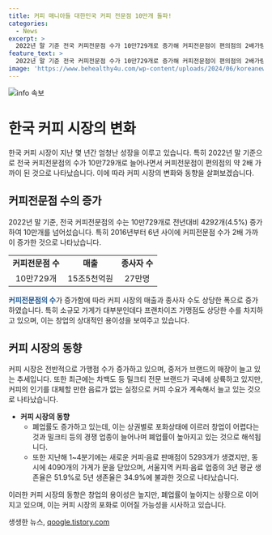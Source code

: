 ```yaml
---
title: 커피 매니아들 대한민국 커피 전문점 10만개 돌파!
categories:
  - News
excerpt: >
  2022년 말 기준 전국 커피전문점 수가 10만729개로 증가해 커피전문점이 편의점의 2배가량 되는 상황. 커피전문점은 진입장벽이 낮아 소규모 창업이 가능하고, 특별한 기술이 필요하지 않아 늘고 있는 것으로 나타났다. 그러나 이에 따라 폐업률도 높아지고 있으며, 서울지역의 3년 생존율이 51.9%, 5년 생존율이 34.9%에 그치는 실정이다. 또한 커피 수요는 계속 증가하고 있으며, 커피업계는 새로운 도약을 준비 중이다.
feature_text: >
  2022년 말 기준 전국 커피전문점 수가 10만729개로 증가해 커피전문점이 편의점의 2배가량 되는 상황. 커피전문점은 진입장벽이 낮아 소규모 창업이 가능하고, 특별한 기술이 필요하지 않아 늘고 있는 것으로 나타났다. 그러나 이에 따라 폐업률도 높아지고 있으며, 서울지역의 3년 생존율이 51.9%, 5년 생존율이 34.9%에 그치는 실정이다. 또한 커피 수요는 계속 증가하고 있으며, 커피업계는 새로운 도약을 준비 중이다.
image: 'https://www.behealthy4u.com/wp-content/uploads/2024/06/koreanews.jpg'
---
```


<p><img src="https://www.behealthy4u.com/wp-content/uploads/2024/06/koreanews.jpg" alt="info 속보" /></p>

<h1>한국 커피 시장의 변화</h1>

<p data-ke-size="size16">한국 커피 시장이 지난 몇 년간 엄청난 성장을 이루고 있습니다. 특히 2022년 말 기준으로 전국 커피전문점의 수가 10만729개로 늘어나면서 커피전문점이 편의점의 약 2배 가까이 된 것으로 나타났습니다. 이에 따라 커피 시장의 변화와 동향을 살펴보겠습니다.</p>

<h2 data-ke-size="size26">커피전문점 수의 증가</h2>

<p data-ke-size="size16">2022년 말 기준, 전국 커피전문점의 수는 10만729개로 전년대비 4292개(4.5%) 증가하여 10만개를 넘어섰습니다. 특히 2016년부터 6년 사이에 커피전문점 수가 2배 가까이 증가한 것으로 나타났습니다.</p>

<table>
  <tr>
    <td style="text-align: center; height: 17px;"><b>커피전문점 수</b></td>
    <td style="text-align: center; height: 17px;"><b>매출</b></td>
    <td style="text-align: center; height: 17px;"><b>종사자 수</b></td>
  </tr>
  <tr>
    <td style="text-align: center;">10만729개</td>
    <td style="text-align: center;">15조5천억원</td>
    <td style="text-align: center;">27만명</td>
  </tr>
</table>

<p data-ke-size="size16"><b><span style="color: #1a5490;">커피전문점의 수</span></b>가 증가함에 따라 커피 시장의 매출과 종사자 수도 상당한 폭으로 증가하였습니다. 특히 소규모 가게가 대부분인데다 프랜차이즈 가맹점도 상당한 수를 차지하고 있으며, 이는 창업의 상대적인 용이성을 보여주고 있습니다.</p>

<h2 data-ke-size="size26">커피 시장의 동향</h2>

<p data-ke-size="size16">커피 시장은 전반적으로 가맹점 수가 증가하고 있으며, 중저가 브랜드의 매장이 늘고 있는 추세입니다. 또한 최근에는 차백도 등 밀크티 전문 브랜드가 국내에 상륙하고 있지만, 커피의 인기를 대체할 만한 음료가 없는 실정으로 커피 수요가 계속해서 늘고 있는 것으로 나타났습니다.</p>

<ul>
  <li><b>커피 시장의 동향</b>
    <ul>
      <li>폐업률도 증가하고 있는데, 이는 상권별로 포화상태에 이르러 창업이 어렵다는 것과 밀크티 등의 경쟁 업종이 늘어나며 폐업률이 높아지고 있는 것으로 해석됩니다.</li>
      <li>또한 지난해 1~4분기에는 새로운 커피·음료 판매점이 5293개가 생겼지만, 동시에 4090개의 가게가 문을 닫았으며, 서울지역 커피·음료 업종의 3년 평균 생존율은 51.9%로 5년 생존율은 34.9%에 불과한 것으로 나타났습니다.</li>
    </ul>
  </li>
</ul>

<p data-ke-size="size16">이러한 커피 시장의 동향은 창업의 용이성은 높지만, 폐업률이 높아지는 상황으로 이어지고 있으며, 이는 커피 시장의 포화로 이어질 가능성을 시사하고 있습니다.</p>
생생한 뉴스, <a href="https://qoogle.tistory.com" rel="dofollow">qoogle.tistory.com</a>


